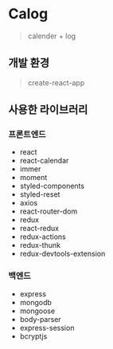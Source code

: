 # Calog

> calender + log

## 개발 환경

> create-react-app

## 사용한 라이브러리

### 프론트엔드

- react
- react-calendar
- immer
- moment
- styled-components
- styled-reset
- axios
- react-router-dom
- redux
- react-redux
- redux-actions
- redux-thunk
- redux-devtools-extension

### 백엔드

- express
- mongodb
- mongoose
- body-parser
- express-session
- bcryptjs

